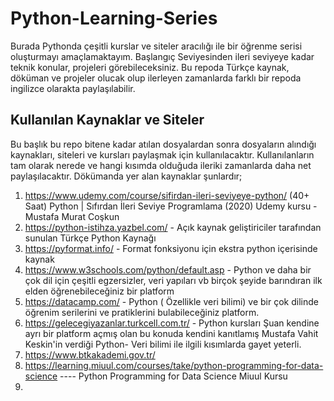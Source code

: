 # Python-Learning-Series

Burada Pythonda çeşitli kurslar ve siteler aracılığı ile bir öğrenme serisi oluşturmayı amaçlamaktayım. Başlangıç Seviyesinden ileri seviyeye kadar teknik konular, projeleri görebileceksiniz. Bu repoda Türkçe kaynak, döküman ve projeler olucak olup ilerleyen zamanlarda farklı bir repoda ingilizce olarakta paylaşılabilir.

## Kullanılan Kaynaklar ve Siteler

Bu başlık bu repo bitene kadar atılan dosyalardan sonra dosyaların alındığı kaynakları, siteleri ve kursları paylaşmak için kullanılacaktır. Kullanılanların tam olarak nerede ve hangi kısımda olduğuda ileriki zamanlarda daha net paylaşılacaktır. Dökümanda yer alan kaynaklar şunlardır;

1) https://www.udemy.com/course/sifirdan-ileri-seviyeye-python/ (40+ Saat) Python | Sıfırdan İleri Seviye Programlama (2020) Udemy kursu - Mustafa Murat Coşkun
2) https://python-istihza.yazbel.com/ - Açık kaynak geliştiriciler tarafından sunulan Türkçe Python Kaynağı
3) https://pyformat.info/ - Format fonksiyonu için ekstra python içerisinde kaynak
4) https://www.w3schools.com/python/default.asp - Python ve daha bir çok dil için çeşitli egzersizler, veri yapıları vb birçok şeyide barındıran ilk elden öğrenebileceğiniz bir platform
5) https://datacamp.com/ - Python ( Özellikle veri bilimi) ve bir çok dilinde öğrenim serilerini ve pratiklerini bulabileceğiniz platform.
6) https://gelecegiyazanlar.turkcell.com.tr/ - Python kursları Şuan kendine ayrı bir platform açmış olan bu konuda kendini kanıtlamış Mustafa Vahit Keskin'in verdiği Python- Veri bilimi ile ilgili kısımlarda gayet yeterli.
7) https://www.btkakademi.gov.tr/
8) https://learning.miuul.com/courses/take/python-programming-for-data-science ---- Python Programming for Data Science Miuul Kursu
9) 
